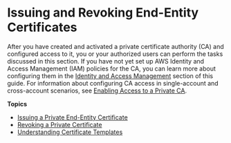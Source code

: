 # Issuing and Revoking End\-Entity Certificates<a name="PcaUsing"></a>

After you have created and activated a private certificate authority \(CA\) and configured access to it, you or your authorized users can perform the tasks discussed in this section\. If you have not yet set up AWS Identity and Access Management \(IAM\) policies for the CA, you can learn more about configuring them in the [Identity and Access Management](https://docs.aws.amazon.com/acm-pca/latest/userguide/security-iam.html) section of this guide\. For information about configuring CA access in single\-account and cross\-account scenarios, see [Enabling Access to a Private CA](granting-ca-access.md)\.

**Topics**
+ [Issuing a Private End\-Entity Certificate](PcaIssueCert.md)
+ [Revoking a Private Certificate](PcaRevokeCert.md)
+ [Understanding Certificate Templates](UsingTemplates.md)